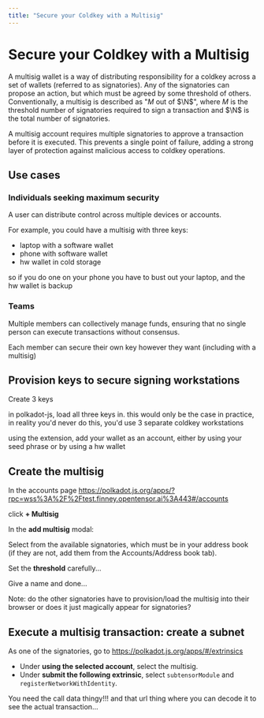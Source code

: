 ```yaml
---
title: "Secure your Coldkey with a Multisig"
---
```


# Secure your Coldkey with a Multisig

A multisig wallet is a way of distributing responsibility for a coldkey across a set of wallets (referred to as signatories). Any of the signatories can propose an action, but which must be agreed by some threshold of others. Conventionally, a multisig is described as "$M$ out of $\N$", where $M$ is the threshold number of signatories required to sign a transaction and $\N$ is the total number of signatories.

A multisig account requires multiple signatories to approve a transaction before it is executed. This prevents a single point of failure, adding a strong layer of protection against malicious access to coldkey operations. 

## Use cases

### Individuals seeking maximum security

A user can distribute control across multiple devices or accounts.

For example, you could have a multisig with three keys:
- laptop with a software wallet
- phone with software wallet
- hw wallet in cold storage

so if you do one on your phone you have to bust out your laptop, and the hw wallet is backup

### Teams

Multiple members can collectively manage funds, ensuring that no single person can execute transactions without consensus.

Each member can secure their own key however they want (including with a multisig)

## Provision keys to secure signing workstations

Create 3 keys

in polkadot-js, load all three keys in. this would only be the case in practice, in reality you'd never do this, you'd use 3 separate coldkey workstations

using the extension, add your wallet as an account, either by using your seed phrase or by using a hw wallet

## Create the multisig

In the accounts page https://polkadot.js.org/apps/?rpc=wss%3A%2F%2Ftest.finney.opentensor.ai%3A443#/accounts

click **+ Multisig**

In the **add multisig** modal:

Select from the available signatories, which must be in your address book (if they are not, add them from the Accounts/Address book tab).

Set the **threshold** carefully...


Give a name and done...

Note: do the other signatories have to provision/load the multisig into their browser or does it just magically appear for signatories?


## Execute a multisig transaction: create a subnet

As one of the signatories, go to https://polkadot.js.org/apps/#/extrinsics

- Under **using the selected account**, select the multisig.
- Under **submit the following extrinsic**, select `subtensorModule` and `registerNetworkWithIdentity`.


You need the call data thingy!!! and that url thing where you can decode it to see the actual transaction...
